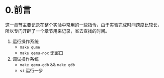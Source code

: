 # 0.前言
这一章节主要记录在整个实验中常用的一些指令，由于实验完成时间跨度比较长，所以专门开辟了一个章节用来记录，省去查找的时间。

1. 运行操作系统
   * `make qume` 
   * `make qemu-nox` 无窗口
2. 调试操作系统
   * `make qemu-gdb` && `make gdb`
   * `si` 运行一步
